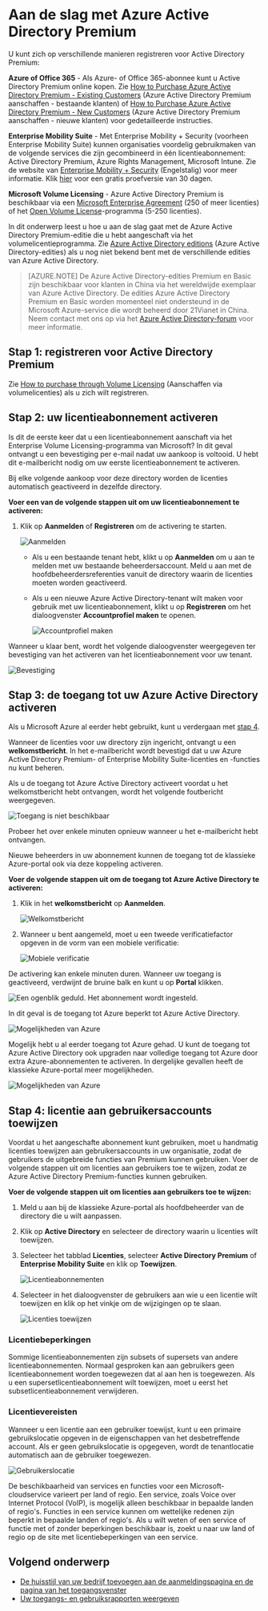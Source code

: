 <properties
    pageTitle="Aan de slag met Azure Active Directory Premium"
    description="In dit onderwerp wordt beschreven hoe u zich kunt registreren voor de Azure Active Directory Premium-editie via de website voor volumelicenties."
    services="active-directory"
    documentationCenter=""
    authors="markusvi"
    manager="femila" 
    editor=""/>

<tags
    ms.service="active-directory"
    ms.workload="infrastructure-services"
    ms.tgt_pltfrm="na"
    ms.devlang="na"
    ms.topic="get-started-article"
    ms.date="08/16/2016"
    ms.author="markvi"/>

# Aan de slag met Azure Active Directory Premium


U kunt zich op verschillende manieren registreren voor Active Directory Premium: 

**Azure of Office 365** - Als Azure- of Office 365-abonnee kunt u Active Directory Premium online kopen. Zie [How to Purchase Azure Active Directory Premium - Existing Customers](https://channel9.msdn.com/Series/Azure-Active-Directory-Videos-Demos/How-to-Purchase-Azure-Active-Directory-Premium-Existing-Customer) (Azure Active Directory Premium aanschaffen - bestaande klanten) of [How to Purchase Azure Active Directory Premium - New Customers](https://channel9.msdn.com/Series/Azure-Active-Directory-Videos-Demos/How-to-Purchase-Azure-Active-Directory-Premium-New-Customers) (Azure Active Directory Premium aanschaffen - nieuwe klanten) voor gedetailleerde instructies.  

**Enterprise Mobility Suite** - Met Enterprise Mobility + Security (voorheen Enterprise Mobility Suite) kunnen organisaties voordelig gebruikmaken van de volgende services die zijn gecombineerd in één licentieabonnement: Active Directory Premium, Azure Rights Management, Microsoft Intune. Zie de website van [Enterprise Mobility + Security](https://www.microsoft.com/en-us/server-cloud/enterprise-mobility/overview.aspx) (Engelstalig) voor meer informatie. Klik [hier](https://portal.office.com/Signup/Signup.aspx?OfferId=2E63A04D-BE0B-4A0F-A8CF-407C1C299221&dl=EMS&ali=1#0) voor een gratis proefversie van 30 dagen.


**Microsoft Volume Licensing** - Azure Active Directory Premium is beschikbaar via een [Microsoft Enterprise Agreement](https://www.microsoft.com/en-us/licensing/licensing-programs/enterprise.aspx) (250 of meer licenties) of het [Open Volume License](https://www.microsoft.com/en-us/licensing/licensing-programs/open-license.aspx)-programma (5-250 licenties).


In dit onderwerp leest u hoe u aan de slag gaat met de Azure Active Directory Premium-editie die u hebt aangeschaft via het volumelicentieprogramma. Zie [Azure Active Directory editions](active-directory-editions.md) (Azure Active Directory-edities) als u nog niet bekend bent met de verschillende edities van Azure Active Directory.  

> [AZURE.NOTE]
De Azure Active Directory-edities Premium en Basic zijn beschikbaar voor klanten in China via het wereldwijde exemplaar van Azure Active Directory. De edities Azure Active Directory Premium en Basic worden momenteel niet ondersteund in de Microsoft Azure-service die wordt beheerd door 21Vianet in China. Neem contact met ons op via het [Azure Active Directory-forum](https://feedback.azure.com/forums/169401-azure-active-directory/) voor meer informatie.




## Stap 1: registreren voor Active Directory Premium

Zie [How to purchase through Volume Licensing](http://www.microsoft.com/en-us/licensing/how-to-buy/how-to-buy.aspx) (Aanschaffen via volumelicenties) als u zich wilt registreren.



## Stap 2: uw licentieabonnement activeren

Is dit de eerste keer dat u een  licentieabonnement aanschaft via het Enterprise Volume Licensing-programma van Microsoft?
In dit geval ontvangt u een bevestiging per e-mail nadat uw aankoop is voltooid.
U hebt dit e-mailbericht nodig om uw eerste licentieabonnement te activeren.

Bij elke volgende aankoop voor deze directory worden de licenties automatisch geactiveerd in dezelfde directory.



**Voer een van de volgende stappen uit om uw licentieabonnement te activeren:**


1. Klik op **Aanmelden** of **Registreren** om de activering te starten.

    ![Aanmelden][1]



    - Als u een bestaande tenant hebt, klikt u op **Aanmelden** om u aan te melden met uw bestaande beheerdersaccount. Meld u aan met de hoofdbeheerdersreferenties vanuit de directory waarin de licenties moeten worden geactiveerd.

    - Als u een nieuwe Azure Active Directory-tenant wilt maken voor gebruik met uw licentieabonnement, klikt u op **Registreren** om het dialoogvenster **Accountprofiel maken** te openen.

        ![Accountprofiel maken][2]

Wanneer u klaar bent, wordt het volgende dialoogvenster weergegeven ter bevestiging van het activeren van het licentieabonnement voor uw tenant.

![Bevestiging][3]

## Stap 3: de toegang tot uw Azure Active Directory activeren

Als u Microsoft Azure al eerder hebt gebruikt, kunt u verdergaan met [stap 4](#step-4-assign-license-to-user-accounts). 

Wanneer de licenties voor uw directory zijn ingericht, ontvangt u een **welkomstbericht**. In het e-mailbericht wordt bevestigd dat u uw Azure Active Directory Premium- of Enterprise Mobility Suite-licenties en -functies nu kunt beheren. 

Als u de toegang tot Azure Active Directory activeert voordat u het welkomstbericht hebt ontvangen, wordt het volgende foutbericht weergegeven. 

![Toegang is niet beschikbaar][9]

Probeer het over enkele minuten opnieuw wanneer u het e-mailbericht hebt ontvangen.

Nieuwe beheerders in uw abonnement kunnen de toegang tot de klassieke Azure-portal ook via deze koppeling activeren.






**Voer de volgende stappen uit om de toegang tot Azure Active Directory te activeren:**

1. Klik in het **welkomstbericht** op **Aanmelden**. 
    
    ![Welkomstbericht][4]

2. Wanneer u bent aangemeld, moet u een tweede verificatiefactor opgeven in de vorm van een mobiele verificatie:

    ![Mobiele verificatie][5]

De activering kan enkele minuten duren. Wanneer uw toegang is geactiveerd, verdwijnt de bruine balk en kunt u op **Portal** klikken.

![Een ogenblik geduld. Het abonnement wordt ingesteld.][6]

In dit geval is de toegang tot Azure beperkt tot Azure Active Directory.

![Mogelijkheden van Azure][7]

Mogelijk hebt u al eerder toegang tot Azure gehad. U kunt de toegang tot Azure Active Directory ook upgraden naar volledige toegang tot Azure door extra Azure-abonnementen te activeren. In dergelijke gevallen heeft de klassieke Azure-portal meer mogelijkheden.

![Mogelijkheden van Azure][8]



## Stap 4: licentie aan gebruikersaccounts toewijzen

Voordat u het aangeschafte abonnement kunt gebruiken, moet u handmatig licenties toewijzen aan gebruikersaccounts in uw organisatie, zodat de gebruikers de uitgebreide functies van Premium kunnen gebruiken. Voer de volgende stappen uit om licenties aan gebruikers toe te wijzen, zodat ze Azure Active Directory Premium-functies kunnen gebruiken.

**Voer de volgende stappen uit om licenties aan gebruikers toe te wijzen:**

1. Meld u aan bij de klassieke Azure-portal als hoofdbeheerder van de directory die u wilt aanpassen.
2. Klik op **Active Directory** en selecteer de directory waarin u licenties wilt toewijzen.
3. Selecteer het tabblad **Licenties**, selecteer **Active Directory Premium** of **Enterprise Mobility Suite** en klik op **Toewijzen**.

    ![Licentieabonnementen][10]

4. Selecteer in het dialoogvenster de gebruikers aan wie u een licentie wilt toewijzen en klik op het vinkje om de wijzigingen op te slaan.

    ![Licenties toewijzen][11]

### Licentiebeperkingen

Sommige licentieabonnementen zijn subsets of supersets van andere licentieabonnementen. Normaal gesproken kan aan gebruikers geen licentieabonnement worden toegewezen dat al aan hen is toegewezen. Als u een supersetlicentieabonnement wilt toewijzen, moet u eerst het subsetlicentieabonnement verwijderen.

### Licentievereisten

Wanneer u een licentie aan een gebruiker toewijst, kunt u een primaire gebruikslocatie opgeven in de eigenschappen van het desbetreffende account. Als er geen gebruikslocatie is opgegeven, wordt de tenantlocatie automatisch aan de gebruiker toegewezen.

![Gebruikerslocatie][12]

De beschikbaarheid van services en functies voor een Microsoft-cloudservice varieert per land of regio. Een service, zoals Voice over Internet Protocol (VoIP), is mogelijk alleen beschikbaar in bepaalde landen of regio's. Functies in een service kunnen om wettelijke redenen zijn beperkt in bepaalde landen of regio's. Als u wilt weten of een service of functie met of zonder beperkingen beschikbaar is, zoekt u naar uw land of regio op de site met licentiebeperkingen van een service.

## Volgend onderwerp

- [De huisstijl van uw bedrijf toevoegen aan de aanmeldingspagina en de pagina van het toegangsvenster](active-directory-add-company-branding.md)
- [Uw toegangs- en gebruiksrapporten weergeven](active-directory-view-access-usage-reports.md)

<!--Image references-->
[1]: ./media/active-directory-get-started-premium/MOLSEmail.png
[2]: ./media/active-directory-get-started-premium/MOLSAccountProfile.png
[3]: ./media/active-directory-get-started-premium/MOLSThankYou.png
[4]: ./media/active-directory-get-started-premium/AADEmail.png
[5]: ./media/active-directory-get-started-premium/SignUppage.png
[6]: ./media/active-directory-get-started-premium/Subscriptionspage.png
[7]: ./media/active-directory-get-started-premium/Premiuminportal.png
[8]: ./media/active-directory-get-started-premium/Premiuminportal_large.png
[9]: ./media/active-directory-get-started-premium/Signuppage_oops.png
[10]: ./media/active-directory-get-started-premium/contosolicenseplan.png
[11]: ./media/active-directory-get-started-premium/Assignlicensespicker.png
[12]: ./media/active-directory-get-started-premium/Usagelocation.png



<!--HONumber=ago16_HO4-->


